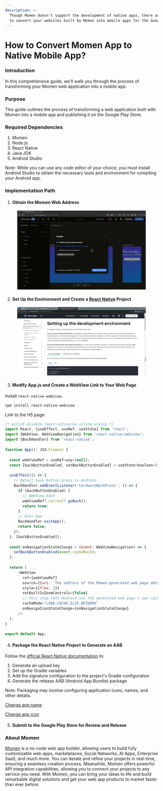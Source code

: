 ```yaml
---
description: >-
  Though Momen doesn't support the development of native apps, there are ways
  to convert your websites built by Momen into mobile apps for the Google Play Store.
---
```


# How to Convert Momen App to Native Mobile App?

### Introduction

In this comprehensive guide, we'll walk you through the process of transforming your Momen web application into a mobile app.

### Purpose

This guide outlines the process of transforming a web application built with Momen into a mobile app and publishing it on the Google Play Store.

### Required Dependencies

1. Momen
2. Node.js
3. React Native
4. Java JDK
5. Android Studio

Note: While you can use any code editor of your choice, you must install Android Studio to obtain the necessary tools and environment for compiling your Android app.

### Implementation Path

1. #### Obtain the Momen Web Address

<figure><img src="../.gitbook/assets/1 (5).gif" alt=""><figcaption></figcaption></figure>

2. #### Set Up the Environment and Create a [React Native](https://reactnative.dev/docs/environment-setup) Project

<figure><img src="../.gitbook/assets/2 (2).1.png" alt=""><figcaption></figcaption></figure>

3. #### Modify App.js and Create a WebView Link to Your Web Page

Install `react-native-webview`.

```bash
npm install react-native-webview
```

Link to the H5 page:

```javascript
/* eslint-disable react-native/no-inline-styles */
import React, {useEffect, useRef, useState} from 'react';
import {WebView, WebViewNavigation} from 'react-native-webview';
import {BackHandler} from 'react-native';

function App(): JSX.Element {

  const webViewRef = useRef<any>(null);
  const [backButtonEnabled, setBackButtonEnabled] = useState<boolean>(false);

  useEffect(() => {
    // Detect back button press in Android
    BackHandler.addEventListener('hardwareBackPress', () => {
      if (backButtonEnabled) {
        // WebView back
        webViewRef?.current?.goBack();
        return true;
      }
      // Exit app
      BackHandler.exitApp();
      return false;
    });
  }, [backButtonEnabled]);

  const onNavigationStateChange = (event: WebViewNavigation) => {
    setBackButtonEnabled(event.canGoBack);
  };
  
  return (
      <WebView
        ref={webViewRef}
        source={{uri: 'The address of the Momen-generated web page obtained in the first step above'}}
        style={{flex: 1}}
        setBuiltInZoomControls={false}
        // This step lets Android use the generated web page's own caching policy
        cacheMode="LOAD_CACHE_ELSE_NETWORK"
        onNavigationStateChange={onNavigationStateChange}
      />
  );
}

export default App;
```

4. #### Package the React Native Project to Generate an AAB

Follow the [official React Native documentation](https://reactnative.dev/docs/signed-apk-android) to:

1. Generate an upload key
2. Set up the Gradle variables
3. Add the signature configuration to the project's Gradle configuration
4. Generate the release AAB (Android App Bundle) package

Note: Packaging may involve configuring application icons, names, and other details.

[Change app name](https://dev.to/zenkoders/how-to-change-the-app-name-in-react-nativein-android-and-ios-573i)

[Change app icon](https://aboutreact.com/react-native-change-app-icon/)

5. #### Submit to the Google Play Store for Review and Release

### About Momen

[Momen](https://momen.app/?channel=blog-about) is a no-code web app builder, allowing users to build fully customizable web apps, marketplaces, Social Networks, AI Apps, Enterprise SaaS, and much more. You can iterate and refine your projects in real-time, ensuring a seamless creation process. Meanwhile, Momen offers powerful API integration capabilities, allowing you to connect your projects to any service you need. With Momen, you can bring your ideas to life and build remarkable digital solutions and get your web app products to market faster than ever before.
